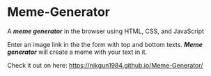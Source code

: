 # Meme-Generator
A ***meme generator*** in the browser using HTML, CSS, and JavaScript

Enter an image link in the the form with top and bottom texts. ***Meme generator*** will create a meme with your text in it.

Check it out on here:  https://nikgun1984.github.io/Meme-Generator/
